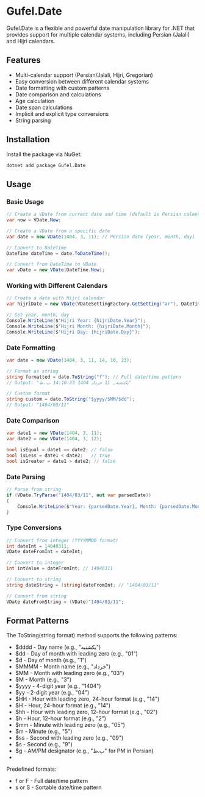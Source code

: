 # Gufel.Date

Gufel.Date is a flexible and powerful date manipulation library for .NET that provides support for multiple calendar systems, including Persian (Jalali) and Hijri calendars.

## Features

- Multi-calendar support (Persian/Jalali, Hijri, Gregorian)
- Easy conversion between different calendar systems
- Date formatting with custom patterns
- Date comparison and calculations
- Age calculation
- Date span calculations
- Implicit and explicit type conversions
- String parsing

## Installation

Install the package via NuGet:

```sh
dotnet add package Gufel.Date
```

## Usage
### Basic Usage
```c#
// Create a VDate from current date and time (default is Persian calendar)
var now = VDate.Now;

// Create a VDate from a specific date
var date = new VDate(1404, 3, 11); // Persian date (year, month, day)

// Convert to DateTime
DateTime dateTime = date.ToDateTime();

// Convert from DateTime to VDate
var vDate = new VDate(DateTime.Now);
```

### Working with Different Calendars
```c#
// Create a date with Hijri calendar
var hijriDate = new VDate(VDateSettingFactory.GetSetting("ar"), DateTime.Now);

// Get year, month, day
Console.WriteLine($"Hijri Year: {hijriDate.Year}");
Console.WriteLine($"Hijri Month: {hijriDate.Month}");
Console.WriteLine($"Hijri Day: {hijriDate.Day}");
```

### Date Formatting
```c#
var date = new VDate(1404, 3, 11, 14, 10, 23);

// Format as string
string formatted = date.ToString("f"); // Full date/time pattern
// Output: "یکشنبه, 11 خرداد 1404 14:10:23 ب.ظ"

// Custom format
string custom = date.ToString("$yyyy/$MM/$dd");
// Output: "1404/03/11"
```

### Date Comparison
```c#
var date1 = new VDate(1404, 3, 11);
var date2 = new VDate(1404, 3, 12);

bool isEqual = date1 == date2; // false
bool isLess = date1 < date2;   // true
bool isGreater = date1 > date2; // false
```

### Date Parsing
```c#
// Parse from string
if (VDate.TryParse("1404/03/11", out var parsedDate))
{
    Console.WriteLine($"Year: {parsedDate.Year}, Month: {parsedDate.Month}, Day: {parsedDate.Day}");
}
```

### Type Conversions
```c#
// Convert from integer (YYYYMMDD format)
int dateInt = 14040311;
VDate dateFromInt = dateInt;

// Convert to integer
int intValue = dateFromInt; // 14040311

// Convert to string
string dateString = (string)dateFromInt; // "1404/03/11"

// Convert from string
VDate dateFromString = (VDate)"1404/03/11";
```

## Format Patterns
The ToString(string format) method supports the following patterns:
- $dddd - Day name (e.g., "یکشنبه")
- $dd - Day of month with leading zero (e.g., "01")
- $d - Day of month (e.g., "1")
- $MMMM - Month name (e.g., "خرداد")
- $MM - Month with leading zero (e.g., "03")
- $M - Month (e.g., "3")
- $yyyy - 4-digit year (e.g., "1404")
- $yy - 2-digit year (e.g., "04")
- $HH - Hour with leading zero, 24-hour format (e.g., "14")
- $H - Hour, 24-hour format (e.g., "14")
- $hh - Hour with leading zero, 12-hour format (e.g., "02")
- $h - Hour, 12-hour format (e.g., "2")
- $mm - Minute with leading zero (e.g., "05")
- $m - Minute (e.g., "5")
- $ss - Second with leading zero (e.g., "09")
- $s - Second (e.g., "9")
- $g - AM/PM designator (e.g., "ب.ظ" for PM in Persian)
- 
Predefined formats:
- f or F - Full date/time pattern
- s or S - Sortable date/time pattern
